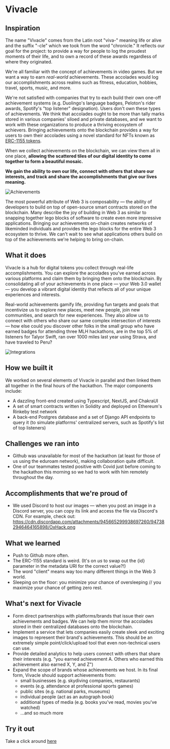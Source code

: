 # Vivacle

## Inspiration
The name "Vivacle" comes from the Latin root "viva-" meaning life or alive and the suffix "-cle" which we took from the word "chronicle." It reflects our goal for the project: to provide a way for people to log the proudest moments of their life, and to own a record of these awards regardless of where they originated.  

We're all familiar with the concept of achievements in video games. But we want a way to earn _real-world_ achievements. These accolades would log our accomplishments across realms such as fitness, education, hobbies, travel, sports, music, and more.

We're not satisfied with companies that try to each build their own one-off achievement systems (e.g. Duolingo's language badges, Peloton's rider awards, Spotify's "top listener" designation). Users don't own these types of achievements. We think that accolades ought to be more than tally marks stored in various companies' siloed and private databases, and we want to work with these organizations to produce a thriving ecosystem of achievers. Bringing achievements onto the blockchain provides a way for users to own their accolades using a novel standard for NFTs known as [ERC-1155 tokens](https://docs.openzeppelin.com/contracts/4.x/erc1155).

When we collect achievements on the blockchain, we can view them all in one place, **allowing the scattered tiles of our digital identity to come together to form a beautiful mosaic.**  

**We gain the ability to own our life, connect with others that share our interests, and track and share the accomplishments that give our lives meaning.**

![Achievements](https://cdn.discordapp.com/attachments/947392792697667604/947440965549969408/accolades.png)

The most powerful attribute of Web 3 is composability — the ability of developers to build on top of open-source smart contracts stored on the blockchain. Many describe the joy of building in Web 3 as similar to snapping together lego blocks of software to create even more impressive applications. Bringing our achievements on-chain creates networks of likeminded individuals and provides the lego blocks for the entire Web 3 ecosystem to thrive. We can't wait to see what applications others build on top of the achievements we're helping to bring on-chain.

## What it does
Vivacle is a hub for digital tokens you collect through real-life accomplishments. You can explore the accolades you've earned across various platforms and claim them by bringing them onto the blockchain. By consolidating all of your achievements in one place — your Web 3.0 wallet — you develop a vibrant digital identity that reflects all of your unique experiences and interests.

Real-world achievements gamify life, providing fun targets and goals that incentivize us to explore new places, meet new people, join new communities, and search for new experiences. They also allow us to connect with others who share our same complex intersection of interests — how else could you discover other folks in the small group who have earned badges for attending three MLH hackathons, are in the top 5% of listeners for Talyor Swift, ran over 1000 miles last year using Strava, and have traveled to Peru?

![Integrations](https://cdn.discordapp.com/attachments/947392792697667604/947451030696767498/Screen_Shot_2022-02-27_at_11.11.34_AM.png)

## How we built it
We worked on several elements of Vivacle in parallel and then linked them all together in the final hours of the hackathon. The major components include:
* A dazzling front-end created using Typescript, NextJS, and ChakraUI
* A set of smart contracts written in Solidity and deployed on Ethereum's Rinkeby test network
* A back-end Postgres database and a set of Django API endpoints to query it (to simulate platforms' centralized servers, such as Spotify's list of top listeners)

## Challenges we ran into
* Github was unavailable for most of the hackathon (at least for those of us using the eduroam network), making collaboration quite difficult.
* One of our teammates tested positive with Covid just before coming to the hackathon this morning so we had to work with him remotely throughout the day.

## Accomplishments that we're proud of
* We used Discord to host our images — when you post an image in a Discord server, you can copy its link and access the file via Discord's CDN. For example, check out: https://cdn.discordapp.com/attachments/945665299938697260/947382946464165898/OxHack.png

## What we learned
* Push to Github more often.
* The ERC-1155 standard is weird. (It's on _us_ to swap out the {id} parameter in the metadata URI for the correct value?!)
* The word "client" means way too many different things in the Web 3 world.
* Sleeping on the floor: you minimize your chance of oversleeping // you maximize your chance of getting zero rest. 

## What's next for Vivacle
* Form direct partnerships with platforms/brands that issue their own achievements and badges. We can help them mirror the accolades stored in their centralized databases onto the blockchain.
* Implement a service that lets companies easily create sleek and exciting images to represent their brand's achievements. This should be an extremely simple point/click/upload tool that even non-technical users can use.
* Provide detailed analytics to help users connect with others that share their interests (e.g. "you earned achievement A. Others who earned this achievement also earned X, Y, and Z")
* Expand the scope of brands whose achievements we host. In its final form, Vivacle should support achievements from:
  * small businesses (e.g. skydiving companies, restaurants)  
  * events (e.g. attendance at professional sports games)
  * public sites (e.g. national parks, museums)
  * individual people (act as an autograph book)
  * additional types of media (e.g. books you've read, movies you've watched)
  * ...and so much more

## Try it out
Take a click around [here](https://oxhack22.vercel.app/)
